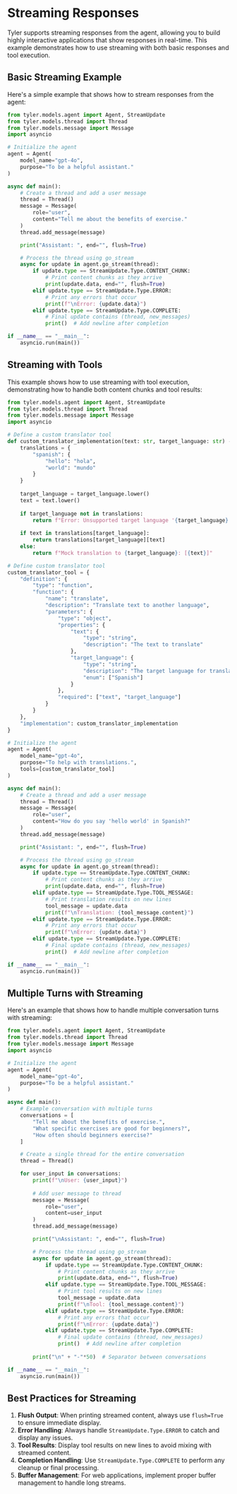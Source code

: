 # Streaming Responses

Tyler supports streaming responses from the agent, allowing you to build highly interactive applications that show responses in real-time. This example demonstrates how to use streaming with both basic responses and tool execution.

## Basic Streaming Example

Here's a simple example that shows how to stream responses from the agent:

```python
from tyler.models.agent import Agent, StreamUpdate
from tyler.models.thread import Thread
from tyler.models.message import Message
import asyncio

# Initialize the agent
agent = Agent(
    model_name="gpt-4o",
    purpose="To be a helpful assistant."
)

async def main():
    # Create a thread and add a user message
    thread = Thread()
    message = Message(
        role="user",
        content="Tell me about the benefits of exercise."
    )
    thread.add_message(message)

    print("Assistant: ", end="", flush=True)

    # Process the thread using go_stream
    async for update in agent.go_stream(thread):
        if update.type == StreamUpdate.Type.CONTENT_CHUNK:
            # Print content chunks as they arrive
            print(update.data, end="", flush=True)
        elif update.type == StreamUpdate.Type.ERROR:
            # Print any errors that occur
            print(f"\nError: {update.data}")
        elif update.type == StreamUpdate.Type.COMPLETE:
            # Final update contains (thread, new_messages)
            print()  # Add newline after completion

if __name__ == "__main__":
    asyncio.run(main())
```

## Streaming with Tools

This example shows how to use streaming with tool execution, demonstrating how to handle both content chunks and tool results:

```python
from tyler.models.agent import Agent, StreamUpdate
from tyler.models.thread import Thread
from tyler.models.message import Message
import asyncio

# Define a custom translator tool
def custom_translator_implementation(text: str, target_language: str) -> str:
    translations = {
        "spanish": {
            "hello": "hola",
            "world": "mundo"
        }
    }
    
    target_language = target_language.lower()
    text = text.lower()
    
    if target_language not in translations:
        return f"Error: Unsupported target language '{target_language}'"
        
    if text in translations[target_language]:
        return translations[target_language][text]
    else:
        return f"Mock translation to {target_language}: [{text}]"

# Define custom translator tool
custom_translator_tool = {
    "definition": {
        "type": "function",
        "function": {
            "name": "translate",
            "description": "Translate text to another language",
            "parameters": {
                "type": "object",
                "properties": {
                    "text": {
                        "type": "string",
                        "description": "The text to translate"
                    },
                    "target_language": {
                        "type": "string",
                        "description": "The target language for translation",
                        "enum": ["Spanish"]
                    }
                },
                "required": ["text", "target_language"]
            }
        }
    },
    "implementation": custom_translator_implementation
}

# Initialize the agent
agent = Agent(
    model_name="gpt-4o",
    purpose="To help with translations.",
    tools=[custom_translator_tool]
)

async def main():
    # Create a thread and add a user message
    thread = Thread()
    message = Message(
        role="user",
        content="How do you say 'hello world' in Spanish?"
    )
    thread.add_message(message)

    print("Assistant: ", end="", flush=True)

    # Process the thread using go_stream
    async for update in agent.go_stream(thread):
        if update.type == StreamUpdate.Type.CONTENT_CHUNK:
            # Print content chunks as they arrive
            print(update.data, end="", flush=True)
        elif update.type == StreamUpdate.Type.TOOL_MESSAGE:
            # Print translation results on new lines
            tool_message = update.data
            print(f"\nTranslation: {tool_message.content}")
        elif update.type == StreamUpdate.Type.ERROR:
            # Print any errors that occur
            print(f"\nError: {update.data}")
        elif update.type == StreamUpdate.Type.COMPLETE:
            # Final update contains (thread, new_messages)
            print()  # Add newline after completion

if __name__ == "__main__":
    asyncio.run(main())
```

## Multiple Turns with Streaming

Here's an example that shows how to handle multiple conversation turns with streaming:

```python
from tyler.models.agent import Agent, StreamUpdate
from tyler.models.thread import Thread
from tyler.models.message import Message
import asyncio

# Initialize the agent
agent = Agent(
    model_name="gpt-4o",
    purpose="To be a helpful assistant."
)

async def main():
    # Example conversation with multiple turns
    conversations = [
        "Tell me about the benefits of exercise.",
        "What specific exercises are good for beginners?",
        "How often should beginners exercise?"
    ]

    # Create a single thread for the entire conversation
    thread = Thread()

    for user_input in conversations:
        print(f"\nUser: {user_input}")
        
        # Add user message to thread
        message = Message(
            role="user",
            content=user_input
        )
        thread.add_message(message)

        print("\nAssistant: ", end="", flush=True)

        # Process the thread using go_stream
        async for update in agent.go_stream(thread):
            if update.type == StreamUpdate.Type.CONTENT_CHUNK:
                # Print content chunks as they arrive
                print(update.data, end="", flush=True)
            elif update.type == StreamUpdate.Type.TOOL_MESSAGE:
                # Print tool results on new lines
                tool_message = update.data
                print(f"\nTool: {tool_message.content}")
            elif update.type == StreamUpdate.Type.ERROR:
                # Print any errors that occur
                print(f"\nError: {update.data}")
            elif update.type == StreamUpdate.Type.COMPLETE:
                # Final update contains (thread, new_messages)
                print()  # Add newline after completion
        
        print("\n" + "-"*50)  # Separator between conversations

if __name__ == "__main__":
    asyncio.run(main())
```

## Best Practices for Streaming

1. **Flush Output**: When printing streamed content, always use `flush=True` to ensure immediate display.
2. **Error Handling**: Always handle `StreamUpdate.Type.ERROR` to catch and display any issues.
3. **Tool Results**: Display tool results on new lines to avoid mixing with streamed content.
4. **Completion Handling**: Use `StreamUpdate.Type.COMPLETE` to perform any cleanup or final processing.
5. **Buffer Management**: For web applications, implement proper buffer management to handle long streams. 